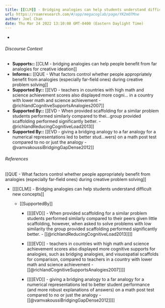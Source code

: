 ```yaml
---
title: [[CLM]] - Bridging analogies can help students understand difficult new concepts
url: https://roamresearch.com/#/app/megacoglab/page/YK2mO7Mne
author: Joel Chan
date: Thu Mar 24 2022 13:10:08 GMT-0400 (Eastern Daylight Time)
---
```


- 

###### Discourse Context

- **Supports::** [[CLM - bridging analogies can help people benefit from far analogies for creative ideation]]
- **Informs::** [[QUE - What factors control whether people appropriately benefit from analogies (especially far-field ones) during creative problem solving]]
- **Supported By::** [[EVD - teachers in countries with high math and science achievement scores also displayed more cogni... in a country with lower math and science achievement - @richlandCognitiveSupportsAnalogies2007]]
- **Supported By::** [[EVD - When provided scaffolding for a similar problem students performed similarly compared to thei...group provided scaffolding performed significantly better. - @richlandReducingCognitiveLoad2013]]
- **Supported By::** [[EVD - giving a bridging analogy to a far analogy for a numerical representations led to better stud...wers) on a math post test compared to no or just the analogy - @vamvakoussiBridgingGapDense2012]]

###### References

[[QUE - What factors control whether people appropriately benefit from analogies (especially far-field ones) during creative problem solving]]

- [[[[CLM]] - Bridging analogies can help students understand difficult new concepts]]

    - [[SupportedBy]]

        - [[[[EVD]] - When provided scaffolding for a similar problem students performed similarly compared to their peers given little scaffolding, however, when asked to solve problems with low similarity the group provided scaffolding performed significantly better. - [[@richlandReducingCognitiveLoad2013]]]]

        - [[[[EVD]] - teachers in countries with high math and science achievement scores also displayed more cognitive supports for analogies, such as bridging analogies, and visuospatial scaffolds for comparison, compared to teachers in a country with lower math and science achievement - [[@richlandCognitiveSupportsAnalogies2007]]]]

        - [[[[EVD]] - giving a bridging analogy to a far analogy for a numerical representations led to better student performance (and more robust explanations of answers) on a math post test compared to no or just the analogy - [[@vamvakoussiBridgingGapDense2012]]]]
